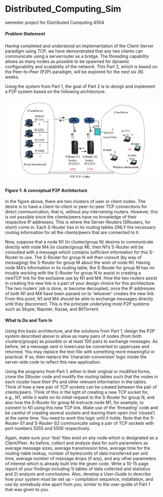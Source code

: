 # Distributed_Computing_Sim
semester project for Distributed Computing 4504

##### Problem Statement
Having completed and understood an implementation of the Client-Server paradigm
using TCP, we have demonstrated that any two clients can communicate using a serverrouter
as a bridge. The threading capability allows as many nodes as possible to be
spawned for dynamic configurability and scalability of the network. This Part 2, which is
based on the Peer-to-Peer (P2P) paradigm, will be explored for the next six (6) weeks.

Using the system from Part 1, the goal of Part 2 is to design and implement a P2P
system based on the following architecture.

![Alt text](/conceptual.jpg?raw=true "Figure 1: A conceptual P2P Architecture")
#### Figure 1: A conceptual P2P Architecture

In the figure above, there are two clusters of user or client nodes. The desire is to have a
client-to-client or peer-to-peer TCP connections for direct communication, that is, without
any intervening routers. However, this is not possible since the clients/peers have no
knowledge of their respective IP addresses. This is where the Server-Routers (SRouters,
for short) come in. Each S-Router has in its routing tables ONLY the necessary
routing information for all the clients/peers that are connected to it.

Now, suppose that a node N1 (in cluster/group N) desires to communicate directly with
node M4 (in cluster/group M), then N1’s S-Router will be consulted with a message
which contains sufficient information for this S-Router to use. The S-Router for group N
will then consult (by way of messaging) the S-Router for group M about the wish of node N1.
Having node M4’s information in its routing table, the S-Router for group M has no
trouble working with the S-Router for group N to assist in creating a newTCP link for the
exclusive use by N1 and M4. How the two routers assist in creating the new link is a part
of your design choice for this architecture. The two routers’ job is done, or become
decoupled, once the IP addresses of both N1 and M4 have been passed on to ‘whoever’
creates the new link. From this point, N1 and M4 should be able to exchange messages
directly until they disconnect. This is the principle underlying most P2P systems such as
Skype, Napster, Kazaa, and BitTorrent.

#### What to Do and Turn In
Using this basic architecture, and the solutions from Part 1, design the P2P system
described above to allow as many pairs of nodes (from both clusters/groups) as possible
or at least 100 pairs to exchange messages. As before, let a message sent in lowercase
be converted to uppercase and returned. You may replace the text-file with
something more meaningful or practical. If so, then replace the ‘character-conversion’
logic inside the server-side code to reflect this new application.

Using the programs from Part 1, either in their original or modified forms, clone the SRouter
code and modify the routing tables such that the nodes in each cluster have their
IPs and other relevant information in the tables. Think of how a new pair of TCP sockets
can be created between the pair of clients/peers. Think of this in the light of creating a
new TCP socket for, e.g., N1, while it waits on its initial request to the S-Router for group
N; and also how the S-Router for group M instructs node M1, for example, to connect to
N1 using this new TCP link. Make use of the ‘threading’ code and be careful of creating
several sockets and leaving them open (not ‘closed’) at the same time. You need to work
this logic until it holds. Note that the S-Router-S1 and S-Router-S2 communicate using a
pair of TCP sockets with port numbers 5555 and 5556 respectively.

Again, make sure your ‘test’ files exist on any node which is designated as a Client/Peer.
As before, collect and analyze data for such parameters as average message sizes,
average transmission time, average time for the routing-table lookup, number of
bytes/units of data transferred per unit time, average number of message drops (if any),
and any other parameters of interest which is already built into the given code. Write a
10-15 page report of your findings including 1) tables of data collected and statistics and
2) analysis and conclusions. Also, develop a User-Guide to describe how your system
must be set up – compilation sequence, installation, and use by somebody else apart
from you; similar to the user-guide of Part 1 that was given to you.